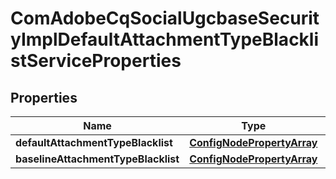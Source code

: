 

# ComAdobeCqSocialUgcbaseSecurityImplDefaultAttachmentTypeBlacklistServiceProperties

## Properties

Name | Type | Description | Notes
------------ | ------------- | ------------- | -------------
**defaultAttachmentTypeBlacklist** | [**ConfigNodePropertyArray**](ConfigNodePropertyArray.md) |  |  [optional]
**baselineAttachmentTypeBlacklist** | [**ConfigNodePropertyArray**](ConfigNodePropertyArray.md) |  |  [optional]



